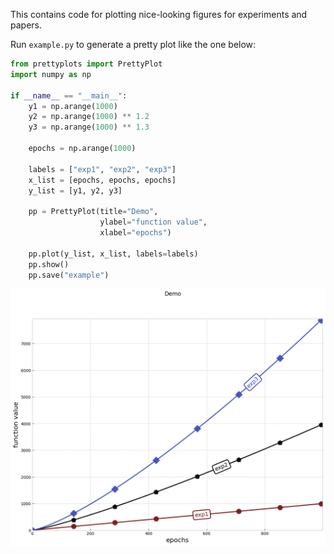 This contains code for plotting nice-looking figures for experiments and papers.

Run `example.py` to generate a pretty plot like the one below:

```python
from prettyplots import PrettyPlot
import numpy as np

if __name__ == "__main__":
    y1 = np.arange(1000)
    y2 = np.arange(1000) ** 1.2
    y3 = np.arange(1000) ** 1.3

    epochs = np.arange(1000)

    labels = ["exp1", "exp2", "exp3"]
    x_list = [epochs, epochs, epochs]
    y_list = [y1, y2, y3]
    
    pp = PrettyPlot(title="Demo", 
                    ylabel="function value", 
                    xlabel="epochs") 
    
    pp.plot(y_list, x_list, labels=labels)
    pp.show()
    pp.save("example")
```

![alt tag](example.png)
